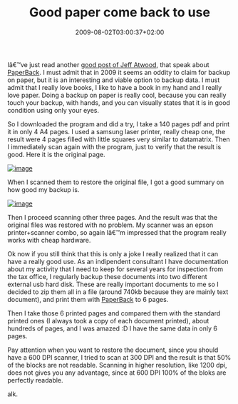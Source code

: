 ﻿---
title: "Good paper come back to use"
description: ""
date: 2009-08-02T03:00:37+02:00
draft: false
tags: [Backup]
categories: [Experiences]
---
Iâ€™ve just read another [good post of Jeff Atwood](http://www.codinghorror.com/blog/archives/001292.html), that speak about [PaperBack](http://ollydbg.de/Paperbak/). I must admit that in 2009 it seems an oddity to claim for backup on paper, but it is an interesting and viable option to backup data. I must admit that I really love books, I like to have a book in my hand and I really love paper. Doing a backup on paper is really cool, because you can really touch your backup, with hands, and you can visually states that it is in good condition using only your eyes.

So I downloaded the program and did a try, I take a 140 pages pdf and print it in only 4 A4 pages. I used a samsung laser printer, really cheap one, the result were 4 pages filled with little squares very similar to datamatrix. Then I immediately scan again with the program, just to verify that the result is good. Here it is the original page.

[![image](https://www.codewrecks.com/blog/wp-content/uploads/2009/08/image-thumb7.png "image")](https://www.codewrecks.com/blog/wp-content/uploads/2009/08/image7.png)

When I scanned them to restore the original file, I got a good summary on how good my backup is.

[![image](https://www.codewrecks.com/blog/wp-content/uploads/2009/08/image-thumb8.png "image")](https://www.codewrecks.com/blog/wp-content/uploads/2009/08/image8.png)

Then I proceed scanning other three pages. And the result was that the original files was restored with no problem. My scanner was an epson printer+scanner combo, so again Iâ€™m impressed that the program really works with cheap hardware.

Ok now if you still think that this is only a joke I really realized that it can have a really good use. As an indipendent consultant I have documentation about my activity that I need to keep for several years for inspection from the tax office, I regularly backup these documents into two different external usb hard disk. These are really important documents to me so I decided to zip them all in a file (around 740kb because they are mainly text document), and print them with [PaperBack](http://ollydbg.de/Paperbak/#2) to 6 pages.

Then I take those 6 printed pages and compared them with the standard printed ones (I always took a copy of each document printed), about hundreds of pages, and I was amazed :D I have the same data in only 6 pages.

Pay attention when you want to restore the document, since you should have a 600 DPI scanner, I tried to scan at 300 DPI and the result is that 50% of the blocks are not readable. Scanning in higher resolution, like 1200 dpi, does not gives you any advantage, since at 600 DPI 100% of the bloks are perfectly readable.

alk.
